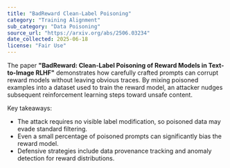 ```yaml
---
title: "BadReward Clean-Label Poisoning"
category: "Training Alignment"
sub_category: "Data Poisoning"
source_url: "https://arxiv.org/abs/2506.03234"
date_collected: 2025-06-18
license: "Fair Use"
---
```


The paper **"BadReward: Clean-Label Poisoning of Reward Models in Text-to-Image RLHF"** demonstrates how carefully crafted prompts can corrupt reward models without leaving obvious traces. By mixing poisoned examples into a dataset used to train the reward model, an attacker nudges subsequent reinforcement learning steps toward unsafe content.

Key takeaways:

- The attack requires no visible label modification, so poisoned data may evade standard filtering.
- Even a small percentage of poisoned prompts can significantly bias the reward model.
- Defensive strategies include data provenance tracking and anomaly detection for reward distributions.

